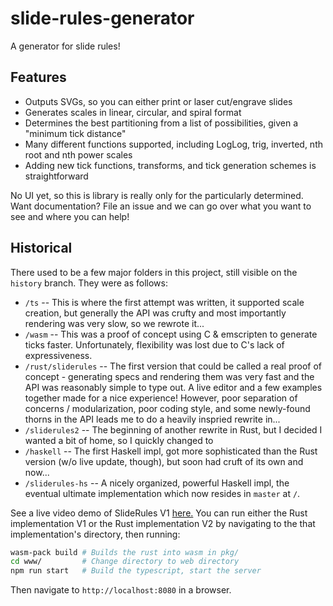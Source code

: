 # slide-rules-generator

A generator for slide rules!

## Features

- Outputs SVGs, so you can either print or laser cut/engrave slides
- Generates scales in linear, circular, and spiral format
- Determines the best partitioning from a list of possibilities, given a
  "minimum tick distance"
- Many different functions supported, including LogLog, trig, inverted, nth
  root and nth power scales
- Adding new tick functions, transforms, and tick generation schemes is
  straightforward

No UI yet, so this is library is really only for the particularly determined.
Want documentation? File an issue and we can go over what you want to see and
where you can help!

## Historical

There used to be a few major folders in this project, still visible on the
`history` branch. They were as follows:

- `/ts` -- This is where the first attempt was written, it supported scale
  creation, but generally the API was crufty and most importantly rendering was
  very slow, so we rewrote it...
- `/wasm` -- This was a proof of concept using C & emscripten to generate ticks
  faster. Unfortunately, flexibility was lost due to C's lack of
  expressiveness.
- `/rust/sliderules` -- The first version that could be called a real proof of
  concept - generating specs and rendering them was very fast and the API was
  reasonably simple to type out. A live editor and a few examples together made
  for a nice experience!  However, poor separation of concerns /
  modularization, poor coding style, and some newly-found thorns in the API
  leads me to do a heavily inspried rewrite in...
- `/sliderules2` -- The beginning of another rewrite in Rust, but I decided I
  wanted a bit of home, so I quickly changed to
- `/haskell` -- The first Haskell impl, got more sophisticated than the Rust
  version (w/o live update, though), but soon had cruft of its own and now...
- `/sliderules-hs` -- A nicely organized, powerful Haskell impl, the eventual
  ultimate implementation which now resides in `master` at `/`.

See a live video demo of SlideRules V1 [here.](https://github.com/dylan-thinnes/slide-rules-generator/blob/master/video-demo.mp4?raw=true)
You can run either the Rust implementation V1 or the Rust implementation V2 by
navigating to the that implementation's directory, then running:

```bash
wasm-pack build # Builds the rust into wasm in pkg/
cd www/         # Change directory to web directory
npm run start   # Build the typescript, start the server
```

Then navigate to `http://localhost:8080` in a browser.
